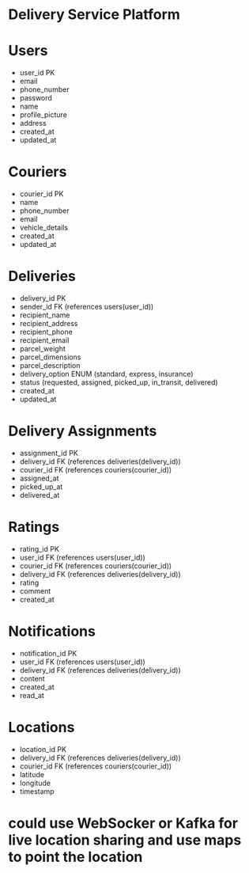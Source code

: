 # Delivery Service Platform

# Users
- user_id PK
- email
- phone_number
- password
- name
- profile_picture
- address
- created_at
- updated_at

# Couriers
- courier_id PK
- name
- phone_number
- email
- vehicle_details
- created_at
- updated_at

# Deliveries
- delivery_id PK
- sender_id FK (references users(user_id))
- recipient_name
- recipient_address
- recipient_phone
- recipient_email
- parcel_weight
- parcel_dimensions
- parcel_description
- delivery_option ENUM (standard, express, insurance)
- status (requested, assigned, picked_up, in_transit, delivered)
- created_at
- updated_at

# Delivery Assignments
- assignment_id PK
- delivery_id FK (references deliveries(delivery_id))
- courier_id FK (references couriers(courier_id))
- assigned_at
- picked_up_at
- delivered_at

# Ratings
- rating_id PK
- user_id FK (references users(user_id))
- courier_id FK (references couriers(courier_id))
- delivery_id FK (references deliveries(delivery_id))
- rating
- comment
- created_at

# Notifications
- notification_id PK
- user_id FK (references users(user_id))
- delivery_id FK (references deliveries(delivery_id))
- content
- created_at
- read_at

# Locations
- location_id PK
- delivery_id FK (references deliveries(delivery_id))
- courier_id FK (references couriers(courier_id))
- latitude
- longitude
- timestamp

# could use WebSocker or Kafka for live location sharing and use maps to point the location
